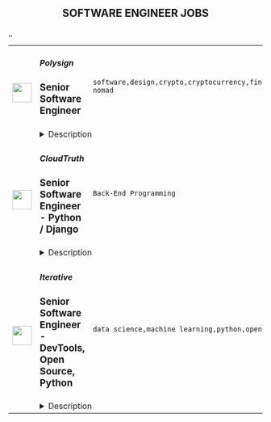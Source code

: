 <div align="center"><h2>SOFTWARE ENGINEER JOBS</h2></div><table><tr>
                <td width="100" height="100" rowspan="2">
                    <img src="https://remoteok.com/assets/img/jobs/b168feb807c8369c22843b0df4b16dcf1665213318.peg" width="38px" height="auto">
                </td>
                <td width="300">
                    <h5>Polysign</h5>
                    <h3>Senior Software Engineer</h3>
                </td>
                <td width="300">
                    <code>software,design,crypto,cryptocurrency,financial,api,leader,senior,reliability,engineer,engineering,digital nomad</code>
                </td>
                <td width="200">
                <text>1 days ago</text>
                </td>
                <td width="100" rowspan="2">
                <a href="https://remoteOK.com/remote-jobs/remote-senior-software-engineer-polysign-129897" align="right" target="_blank">Apply</a>
                </td>
            </tr>
            <tr>
                <td colspan="3">
                <details><summary>Description</summary>
                <p class="p5"><span class="s1"><strong>Our mission </strong>is to build the global standard for institutional digital asset custody. Founded in 2017, PolySign has luminaries in both the cryptocurrency and financial services spaces working to solve the biggest problem in crypto today: custody. PolySign is co-founded by Arthur Britto, a co-founder of<a href="https://ripple.com/" rel="noopener noreferrer nofollow"><span class="s2"> Ripple</span></a>, a recognized leader in payments technology.</span></p>
<p class="p7"><span class="s1">We are looking forâ¦.Â </span></p>
<p><strong>What you'll do:</strong></p>
<p><span style="font-weight:400;">In this role, you will be a part of a team designing and implementing our core products.</span></p>
<ul>
<li style="font-weight:400;"><span style="font-weight:400;">Build on 3rd generation blockchain technology to build high trust services</span></li>
<li style="font-weight:400;"><span style="font-weight:400;">Help establish technical roadmap and architecture</span></li>
<li style="font-weight:400;"><span style="font-weight:400;">Work cross functionally to define and build out the product</span></li>
<li style="font-weight:400;"><span style="font-weight:400;">Own large features from idea through delivery to the customer</span></li>
<li style="font-weight:400;"><span style="font-weight:400;">Write and maintain high quality, tested code</span></li>
</ul>
<p><strong>Who you are</strong></p>
<ul>
<li style="font-weight:400;"><span style="font-weight:400;">You have a deep sense of ownership in delivering a delightful customer experience</span></li>
<li style="font-weight:400;"><span style="font-weight:400;">Passionate about Rust</span></li>
<li style="font-weight:400;"><span style="font-weight:400;">Thrive in a startup environment</span></li>
<li style="font-weight:400;"><span style="font-weight:400;">Strive for excellence in all you do</span></li>
<li style="font-weight:400;"><span style="font-weight:400;">Aim to continuously learn and improve as a way of life</span></li>
<li style="font-weight:400;"><span style="font-weight:400;">Want to develop an amazing product in the digital assets space</span></li>
</ul>
<p><strong>Basic Qualifications</strong></p>
<ul>
<li style="font-weight:400;"><span style="font-weight:400;">5+ years of professional software development experience</span></li>
<li style="font-weight:400;"><span style="font-weight:400;">Professional experience in software development with Rust</span></li>
<li style="font-weight:400;"><span style="font-weight:400;">Experience contributing to the architecture and design (architecture, design patterns, reliability and scaling) of new and current systems</span></li>
<li style="font-weight:400;"><span style="font-weight:400;">Experience with API services development</span></li>
<li style="font-weight:400;"><span style="font-weight:400;">Experience building enterprise solutions that are highly available</span></li>
<li style="font-weight:400;"><span style="font-weight:400;">Very clear written and verbal communication skills</span></li>
<li style="font-weight:400;"><span style="font-weight:400;">Self starter able to work independently with minimal direction</span></li>
</ul>
<p><strong>Preferred Qualifications</strong></p>
<ul>
<li style="font-weight:400;"><span style="font-weight:400;">Experience with cryptographic algorithms</span></li>
<li style="font-weight:400;"><span style="font-weight:400;">Experience writing event driven or distributed systems</span></li>
<li style="font-weight:400;"><span style="font-weight:400;">Familiarity with Blockchain architectures and algorithms, for example Merkel trees</span></li>
<li style="font-weight:400;"><span style="font-weight:400;">Worked in a zero ops model engineering team</span></li>
<li style="font-weight:400;"><span style="font-weight:400;">Strong passion for developing products that deliver a great customer experience</span></li>
<li style="font-weight:400;"><span style="font-weight:400;">Experience influencing software engineersâ best practices within your team</span></li>
</ul><br/><br/>Please mention the word **LOVABLE** and tag RMy4yMzguOTAuMTM0 when applying to show you read the job post completely (#RMy4yMzguOTAuMTM0). This is a beta feature to avoid spam applicants. Companies can search these words to find applicants that read this and see they're human.
                </details>
                </td>
            </tr>,<tr>
                <td width="100" height="100" rowspan="2">
                    <img src="https://wwr-pro.s3.amazonaws.com/logos/0081/7709/logo.gif" width="38px" height="auto">
                </td>
                <td width="300">
                    <h5>CloudTruth</h5>
                    <h3> Senior Software Engineer - Python / Django</h3>
                </td>
                <td width="300">
                    <code>Back-End Programming</code>
                </td>
                <td width="200">
                <text>2 days ago</text>
                </td>
                <td width="100" rowspan="2">
                <a href="https://weworkremotely.com/remote-jobs/cloudtruth-senior-software-engineer-python-django" align="right" target="_blank">Apply</a>
                </td>
            </tr>
            <tr>
                <td colspan="3">
                <details><summary>Description</summary>
                <img src="https://we-work-remotely.imgix.net/logos/0081/7709/logo.gif?ixlib=rails-4.0.0&w=50&h=50&dpr=2&fit=fill&auto=compress" />

<p>
  <strong>Headquarters:</strong> Boston, MA USA
    <br /><strong>URL:</strong> <a href="https://cloudtruth.com">https://cloudtruth.com</a>
</p>

<div>
<strong>Position:</strong> Mid to Senior level Software Engineer</div><div><br></div><div>
<strong>Location:</strong> Remote position - US compatible timezone preferred</div><div><br></div><div>We’re seeking a mid or senior-level engineer to join our experienced team. The qualifications are simple: show an ability, eagerness to learn, and strong communication skills, and you’ll fit right in. We’re a team that values fundamentals over specifics in any particular technology. You will have the opportunity to grow your role and we’ll provide mentorship to help you develop your career and skill set.</div><div><br></div><div>Our reason for being: Service outages, security breaches, and performance degradations, are frequently the direct result of application and service misconfiguration. CloudTruth is a venture-backed startup bringing order to the configuration chaos of modern applications (particularly cloud-native ones). By joining CloudTruth, you’ll help keep customers happy by improving developers’ lives and streamlining DevOps functions.</div><div><br></div><div>As for technologies, we evaluate each problem and choose to balance productivity, maintainability, and time-to-market. Currently, that means a TypeScript &amp; React front-end application backed by a Python/Django REST API.</div><div><br></div><div><strong>Experience with Python/Django is a must-have.</strong></div><div><br></div><div>CloudTruth is a distributed team that embraces remote-first principles. Depending on where you live, you may be close enough to other team members to meet up as you see fit. </div><div><br></div><div><strong>Requirements:</strong></div><ul>
<li>Comfortable with remote work dynamics</li>
<li>Strong communication skills are a must</li>
<li>An ability and eagerness to learn</li>
<li>Experience with Python and Django</li>
</ul><div><br></div><div><strong>Nice to haves:</strong></div><ul>
<li>Experience with TypeScript or React</li>
<li>Experience with Kubernetes</li>
<li>Experience as a DevOps practitioner</li>
</ul><div><br></div><div><strong>Benefits:</strong></div><ul>
<li>Competitive salary, benefits, and equity</li>
<li>Unlimited vacation</li>
<li>Standard US holidays</li>
<li>Work-life balance</li>
</ul><div><br></div><div><strong>How to Apply:</strong></div><div><br></div><div>Contact us at joinus@cloudtruth.com with your background CV, links to LinkedIn, blog, portfolio, GitHub, or other examples of your work, and a brief statement about why you’re interested in the position. </div>

<p><strong>To apply:</strong> <a href="https://weworkremotely.com/remote-jobs/cloudtruth-senior-software-engineer-python-django">https://weworkremotely.com/remote-jobs/cloudtruth-senior-software-engineer-python-django</a></p>

                </details>
                </td>
            </tr>,<tr>
                <td width="100" height="100" rowspan="2">
                    <img src="https://wwr-pro.s3.amazonaws.com/logos/0071/3712/logo.gif" width="38px" height="auto">
                </td>
                <td width="300">
                    <h5>Tiller</h5>
                    <h3> Senior Software Engineer (Ops Focus) at Tiller</h3>
                </td>
                <td width="300">
                    <code>DevOps and Sysadmin</code>
                </td>
                <td width="200">
                <text>8 days ago</text>
                </td>
                <td width="100" rowspan="2">
                <a href="https://weworkremotely.com/remote-jobs/tiller-senior-software-engineer-ops-focus-at-tiller" align="right" target="_blank">Apply</a>
                </td>
            </tr>
            <tr>
                <td colspan="3">
                <details><summary>Description</summary>
                <img src="https://we-work-remotely.imgix.net/logos/0071/3712/logo.gif?ixlib=rails-4.0.0&w=50&h=50&dpr=2&fit=fill&auto=compress" />

<p>
  <strong>Headquarters:</strong> Seattle, WA, USA
    <br /><strong>URL:</strong> <a href="http://tillerhq.com">http://tillerhq.com</a>
</p>

<div>We are looking for a senior software engineer with considerable operations engineering experience to accelerate our team’s adoption of best practices while contributing to product development as a key member of our cross-functional engineering team. Your perspective and track record of implementing modern, state-of-the-art site reliability engineering, CI/CD automation, and service architecture automation will be a force multiplier to our growing team of talented engineers. </div><div><br></div><div>You’ll take ownership of critical DevOps and Site Reliability Engineering projects and provide related mentorship, guidance, and domain expertise to your peers, delivering a reliable service  that will delight our customers now and as we continue to scale. You should have a deep understanding of distributed application service concepts, a propensity for figuring stuff out, and some additional depth in either back-end development, front-end development, or QA automation. You were born a problem solver and love finding efficient and durable ways to solve difficult problems.</div><div><br></div><div><strong>What You’ll Do</strong></div><ul>
<li>Build secure solutions that honor the trust customers are placing in our service</li>
<li>Lead the development of operations engineering practices, including collaborating across the organization on capacity planning, service level objectives, error budgets and incident response outcomes</li>
<li>Collaborate with the rest of the team on a broad range of infrastructure and product development work</li>
<li>Evangelize the benefits of modern SRE and DevOps practices across the organization</li>
<li>Highlight and celebrate wins, as well as blamelessly assess failures from current and future attempts at implementing best practices such as CI/CD, observability, alerting and monitoring</li>
<li>Tenaciously dive into complex infrastructure as well as application code, figure it out, and improve or update it</li>
<li>Relentlessly share information, always leaving better code, practices, and documentation so it’s easier for others to understand your reasoning and follow your tracks</li>
<li>Be curious - troubleshoot operational issues when a customer is experiencing a quirky condition or when you or your teammates notice something isn’t quite right</li>
</ul><div>
<br><br>
</div><div><strong>Helpful For Success</strong></div><ul>
<li>Significant experience as an SRE or DevOps practitioner - you have experience building, operating, and troubleshooting complex applications using cloud infrastructure</li>
<li>Ideal candidates will have specific experience with Google Cloud Platform</li>
<li>Some experience with a good cross-section of our tech stack, including Google Cloud Platform, GitHub, Node.js, MongoDB, TypeScript, React, Google Apps Script/Editor Add-ons APIs and ecosystem, and Microsoft Office Add-ins APIs and ecosystem</li>
<li>Experience maintaining and refactoring legacy applications</li>
</ul><div><br></div><div><strong>Why Tiller</strong></div><ul>
<li>We’re small and growing, so you’ll have tremendous agency and outsized impact on our developing culture, the Tiller service, and the success of our customers</li>
<li>You’ll be surrounded by awesome, supportive colleagues who know how to have fun together</li>
<li>We’ve been fully remote from day one; work from anywhere</li>
<li>You’ll have an opportunity to explore a broad range of development and operations tools, technologies, and practices; you won’t be siloed or pigeon-holed</li>
<li>You’ll have ongoing and repeated opportunities to pull up a seat at a lot of tables and wear multiple ‘hats’, depending on where your interests and capabilities lie; we have growth needs well beyond software development, and you’ll be close to them all, including IT, security, ops, customer support, product management, marketing </li>
<li>We’re pioneers in Open Banking, a world-wide security and privacy initiative that gives customers more control over what financial institution information they share, and with whom</li>
<li>Our customers tend to stick around - we have one of the highest customer retention rates among consumer fintech services</li>
<li>Our team also sticks around, and we have uniquely high retention</li>
<li>You will be eligible for stock options and equity ownership</li>
<li>We provide health care coverage</li>
</ul><div><br></div><div><strong>Our Values</strong></div><div><br></div><div>
<strong>How we work together: </strong>Tiller is intent on making this a great place to work for our entire team. A place where our team can do their best work, and an environment that supports their full lives, from kids to aging parents, from nieces and nephews and their larger community. </div><div><br></div><div>To do this, four values that guide our work are empowerment, trust, engagement, and optimism. </div><div><br></div><div>We <strong>empower</strong> each other to do our best work. We value good judgment over rules; proactive decisions over approvals. We take ownership in our own productivity, knowing we’re all critical in the success of Tiller. We communicate openly, follow-through, and ask questions. </div><div><br></div><div>We depend on <strong>trust</strong> rather than oversight as a team. We rely on each other to make decisions in the interest of Tiller and our customers. We demonstrate positive intent so that others may presume positive intent. </div><div><br></div><div>
<strong>Engagement</strong> is the glue that holds us together. We know that communication across the wire is harder than in person, so we take risks in sharing more of ourselves with each other online. We enjoy a good laugh together. We also speak up and raise hard questions with each other. </div><div>
<br>As a team, we’re also <strong>optimistic</strong>. Despite what sometimes feels like a crushing backlog, a long list of ways we can deliver value to our customers, and a keen awareness of our shortcomings, we keep our focus on a future that is bright.</div>

<p><strong>To apply:</strong> <a href="https://weworkremotely.com/remote-jobs/tiller-senior-software-engineer-ops-focus-at-tiller">https://weworkremotely.com/remote-jobs/tiller-senior-software-engineer-ops-focus-at-tiller</a></p>

                </details>
                </td>
            </tr>,<tr>
                <td width="100" height="100" rowspan="2">
                    <img src="https://wwr-pro.s3.amazonaws.com/logos/0081/6782/logo.gif" width="38px" height="auto">
                </td>
                <td width="300">
                    <h5>Gfinity PLC</h5>
                    <h3> Senior Software Engineering Manager</h3>
                </td>
                <td width="300">
                    <code>Full-Stack Programming</code>
                </td>
                <td width="200">
                <text>32 days ago</text>
                </td>
                <td width="100" rowspan="2">
                <a href="https://weworkremotely.com/remote-jobs/gfinity-plc-senior-software-engineering-manager" align="right" target="_blank">Apply</a>
                </td>
            </tr>
            <tr>
                <td colspan="3">
                <details><summary>Description</summary>
                <img src="https://we-work-remotely.imgix.net/logos/0081/6782/logo.gif?ixlib=rails-4.0.0&w=50&h=50&dpr=2&fit=fill&auto=compress" />

<p>
  <strong>Headquarters:</strong> London
    <br /><strong>URL:</strong> <a href="https://gfinityplc.com">https://gfinityplc.com</a>
</p>

<div>
<br>Are you passionate about scaling engineering teams and process to design and deliver robust, highly available software systems? Are you ready to be impactful and innovative in an exciting and growing market?  Do you love gaming and/or esports?<br><br>
</div><div>
<br>We are Gfinity! We have a rich history in the esports and competitive gaming space, having worked with major brands including Formula1, the Premier league, NVIDIA, Redbull, Nintendo, and many more. We've built one of the world's most powerful tournament platforms and now we're now using this foundational technology to create a fully self-serviced product for game studios and web publishers to leverage the power of competition to drive gamer retention, engagement, and value.<br><br>
</div><div>
<br>We are looking for an experienced Technical/Software Engineering Manager to oversee and coordinate engineering functions across sub-teams working within the same esports product.<br><br>
</div><div>
<strong><br>Key Responsibilities:<br></strong><br>
</div><ul>
<li>Applying your experience and passion for delivering high-quality solutions to own and drive the engineering function across multiple teams</li>
<li>Collect and digest product and project requirements from multiple sources in order to collate, plan, and coordinate engineering efforts</li>
<li>Liaise and collaborate with product managers, engineering team leads, and executive leadership on a regular basis</li>
<li>Monitor and measure engineering progress, quality, efficiency, and happiness, working with teams to recommend and implement improvements</li>
<li>Lead system architecture and design processes, ensuring solutions are robust, functional, maintainable, testable, extensible, etc.</li>
<li>Develop and refine processes to grow and scale the engineering function of the business</li>
<li>Develop a process for managing API and systems documentation to be used by internal and external developers</li>
<li>Participate in roadmapping, requirements planning, and sprint planning sessions</li>
<li>Participant in the hiring and evaluation process for future team members</li>
<li>Develop and refine onboarding processes and documentation</li>
</ul><div>
<strong><br> Key Qualifications:<br></strong><br>
</div><ul>
<li>7-10+ years as a software engineer in PHP, Javascript, or both with 2+ years working as an engineering manager, or 3+ years working as a team lead</li>
<li>Demonstratable experience managing software engineering projects with a team of at least 15 to 30 people</li>
<li>Experience designing, diagramming, and documenting software applications and systems</li>
<li>Experience building high availability, geographically distributed systems</li>
<li>Experience with identitfying, implementing, and managing software engineering KPIs – what and how to track, and how to utilize the information to maximize team productivity and happiness</li>
<li>Experience with cache mechanics and systems (such as Cloudflare)</li>
<li>Working knowledge of Docker</li>
<li>Working knowledge of test-driven development, writing tests, test tooling, coverage targets, etc.</li>
<li>Working knowledge of database systems</li>
<li>Excellent communication, collaboration, and organizational skills</li>
<li>Strong capability to work cross-functionally</li>
<li>Familiarity with cloud infrastructure, particularly AWS</li>
<li>Experience with data-driven decision making</li>
<li>Experience with assimilating outside inputs such as customer requests into core product requirements</li>
<li>Familiarity with project management processes and tooling such as ClickUp, JIRA, etc.</li>
</ul><div>
<strong><br>Bonus Qualifications:<br></strong><br>
</div><ul>
<li>Experience growing and scaling development teams and their processes</li>
<li>Esports experience of any kind, including non-technical</li>
<li>Hands-on experience with PHP 8.0+, Symfony 6, Vue3, Vite, and Typescript</li>
<li>Engineering experience in the gaming industry (especially Unity or Unreal Engine)</li>
<li>Engineering experience with SaaS/PaaS companies</li>
<li>Hands-on experience driving system performance at scale</li>
<li>Hands-on experience writing complex SQL queries</li>
<li>Experience with NoSQL</li>
</ul><div>
<strong><br>We are striving to create a diverse and inclusive environment. We encourage all applicants to apply for our roles. We value and actively seek diverse talent!<br></strong><br>
</div><div>
<strong><br>Get to know us better:<br></strong><br>
</div><div>
<br>https://www.gfinityplc.com/<br><br>
</div>

<p><strong>To apply:</strong> <a href="https://weworkremotely.com/remote-jobs/gfinity-plc-senior-software-engineering-manager">https://weworkremotely.com/remote-jobs/gfinity-plc-senior-software-engineering-manager</a></p>

                </details>
                </td>
            </tr>,<tr>
                <td width="100" height="100" rowspan="2">
                    <img src="https://remotive.com/job/1187421/logo" width="38px" height="auto">
                </td>
                <td width="300">
                    <h5>Iterative</h5>
                    <h3>Senior Software Engineer - Front-end, Typescript</h3>
                </td>
                <td width="300">
                    <code>backend,git,machine learning,python</code>
                </td>
                <td width="200">
                <text>3 days ago</text>
                </td>
                <td width="100" rowspan="2">
                <a href="https://remotive.com/remote-jobs/software-dev/senior-software-engineer-front-end-typescript-1187421" align="right" target="_blank">Apply</a>
                </td>
            </tr>
            <tr>
                <td colspan="3">
                <details><summary>Description</summary>
                <p>The ML tools ecosystem is what JS space was 10 years ago: there’s a clear need for better tools, frameworks, and open standards. <span class="notion-enable-hover" style="font-style: italic;">ITERATIVE</span> is already a well known company in this fast-evolving space with a big, engaged open-source community. Please consider joining our <span class="notion-enable-hover" style="font-style: italic;">remote-first team</span> if you love open-source, if you’re interested in building dev tools and simplifying the lives of many, many developers in ML.</p>
<p><span style="font-weight: 600; color: #000000; letter-spacing: 0.75px;"><br class="Apple-interchange-newline">Job Description</span></p>
<p>We’re seeking<span class="notion-enable-hover" style="font-weight: 600;"> </span><span class="notion-enable-hover">TypeScript front-end engineers to build our</span><span class="notion-enable-hover"> <a href="https://studio.iterative.ai/" rel="nofollow" style="font-weight: 600;">SaaS product</a> and a</span><span class="notion-enable-hover" style="font-weight: 600;"> VS Code UI</span> (to be open sourced soon!) for our popular machine learning tools: <a class="notion-link-token notion-enable-hover" href="http://dvc.org/" rel="nofollow" style="cursor: pointer; overflow-wrap: break-word;" target="_blank"><span class="link-annotation-unknown-block-id--1168671846" style="border-bottom-width: 0.05em; border-color: rgba(55, 53, 47, 0.4); opacity: 0.7;">DVC</span></a> (9k+ <span style="line-height: 1em; white-space: nowrap; ">⭐</span>on GitHub) and <a class="notion-link-token notion-enable-hover" href="http://cml.dev/" rel="nofollow" style="cursor: pointer; overflow-wrap: break-word;" target="_blank"><span class="link-annotation-unknown-block-id--2051758088" style="border-bottom-width: 0.05em; border-color: rgba(55, 53, 47, 0.4); opacity: 0.7;">CML</span></a> (3k+ <span style="line-height: 1em; white-space: nowrap; ">⭐</span> on GitHub).</p>
<p><span style="color: var(--remotive-chocolate);">If you have experience with dev tools like GitHub, UI plugins for Git, etc., you should have some sense what the project is like (if not, check our <a href="https://iterative.ai/" rel="nofollow">site</a>).</span></p>
<p> </p>
<p class="h3">Tech Stack</p>
<ul>
<li>TypeScript</li>
</ul>
<ul>
<li>Node</li>
</ul>
<ul>
<li>React</li>
</ul>
<ul>
<li>Python (on the backend)</li>
</ul>
<p> </p>
<p class="h3">Must have</p>
<ul>
<li>Strong TS/JS/Node experience (5+ years)</li>
</ul>
<ul>
<li>Excellent communication skills and a positive mindset 🤗</li>
</ul>
<ul>
<li>Initiative to help shape the engineering practices, products, and culture of a young startup</li>
</ul>
<p><br><br></p>
<p class="h3">Nice to have</p>
<ul>
<li>Python or open source experience - good to have</li>
</ul>
<ul>
<li>Some domain knowledge (DS/ML understanding) - an advantage</li>
</ul>
<p> </p>
<img src="https://remotive.com/job/track/1187421/blank.gif?source=public_api" alt=""/>
                </details>
                </td>
            </tr>,<tr>
                <td width="100" height="100" rowspan="2">
                    <img src="https://remotive.com/job/1187416/logo" width="38px" height="auto">
                </td>
                <td width="300">
                    <h5>Iterative</h5>
                    <h3>Senior Software Engineer  - DevTools, Open Source, Python</h3>
                </td>
                <td width="300">
                    <code>data science,machine learning,python,open source</code>
                </td>
                <td width="200">
                <text>3 days ago</text>
                </td>
                <td width="100" rowspan="2">
                <a href="https://remotive.com/remote-jobs/software-dev/senior-software-engineer-devtools-open-source-python-1187416" align="right" target="_blank">Apply</a>
                </td>
            </tr>
            <tr>
                <td colspan="3">
                <details><summary>Description</summary>
                <p><strong>Job Description</strong></p>
<p>Strong Python knowledge and excellent coding culture (standards, unit test, etc) are required. Alternatively, strong skill in other languages along with some knowledge of Python is also acceptable.</p>
<p><br><br></p>
<div class="h3">Responsibilities</div>
<ul>
<li>Discuss and research issues, features, new products.</li>
</ul>
<ul>
<li>Write code (see some <a class="postings-link" href="https://github.com/iterative/dvc/pulls?q=is%3Apr+is%3Aclosed" rel="nofollow"><strong>PR examples</strong></a>).</li>
</ul>
<ul>
<li>Write docs if needed for your code (see this <a class="postings-link" href="https://github.com/iterative/dvc.org" rel="nofollow"><strong>repo</strong></a>).</li>
</ul>
<ul>
<li>Being actively involved with the community - talk to users on Github, Discord, forum.</li>
</ul>
<p><br><br></p>
<div class="h3">Must have</div>
<ul>
<li>Motivation and interest</li>
</ul>
<ul>
<li>Remote work self-discipline</li>
</ul>
<ul>
<li>Excellent communication skills - clear, constructive, and respectful dialog with other team members, community.</li>
</ul>
<ul>
<li>Can focus and deliver a task w/o constantly switching to other stuff - respect team's planning, deadlines, etc</li>
</ul>
<p><br><br></p>
<div class="h3">Great to have</div>
<ul>
<li>Experience working remotely</li>
</ul>
<ul>
<li>Open source contributions or experience of maintaining, developing an open source project</li>
</ul>
<ul>
<li>System programming experience - kernel, databases, etc.</li>
</ul>
<ul>
<li>Machine learning or data science experience</li>
</ul>
<img src="https://remotive.com/job/track/1187416/blank.gif?source=public_api" alt=""/>
                </details>
                </td>
            </tr></table>